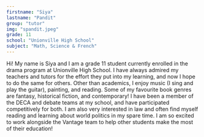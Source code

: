 ```yaml
---
firstname: "Siya"
lastname: "Pandit"
group: "tutor"
img: "spandit.jpeg"
grade: 11
school: "Unionville High School"
subject: "Math, Science & French"
---
```


Hi! My name is Siya and I am a grade 11 student currently enrolled in the drama program at Unionville High School. I have always admired my teachers and tutors for the effort they put into my learning, and now I hope to do the same for others. Other than academics, I enjoy music (I sing and play the guitar), painting, and reading. Some of my favourite book genres are fantasy, historical fiction, and contemporary! I have been a member of the DECA and debate teams at my school, and have participated competitively for both. I am also very interested in law and often find myself reading and learning about world politics in my spare time. I am so excited to work alongside the Vantage team to help other students make the most of their education!